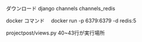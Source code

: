 ダウンロード
django 
channels
channels_redis


docker コマンド　
docker run -p 6379:6379 -d redis:5


projectpost/views.py 40~43行が実行場所
